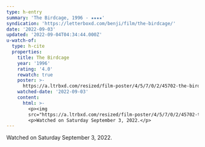 ```yaml
---
type: h-entry
summary: 'The Birdcage, 1996 - ★★★★'
syndication: 'https://letterboxd.com/benji/film/the-birdcage/'
date: '2022-09-03'
updated: '2022-09-04T04:34:44.000Z'
u-watch-of:
  type: h-cite
  properties:
    title: The Birdcage
    year: '1996'
    rating: '4.0'
    rewatch: true
    poster: >-
      https://a.ltrbxd.com/resized/film-poster/4/5/7/0/2/45702-the-birdcage-0-600-0-900-crop.jpg?v=0adf7421a0
    watched-date: '2022-09-03'
    content:
      html: >-
        <p><img
        src="https://a.ltrbxd.com/resized/film-poster/4/5/7/0/2/45702-the-birdcage-0-600-0-900-crop.jpg?v=0adf7421a0"/></p>
        <p>Watched on Saturday September 3, 2022.</p>
---
```

Watched on Saturday September 3, 2022.
